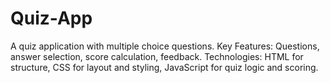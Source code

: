 # Quiz-App
A quiz application with multiple choice questions.
Key Features: Questions, answer selection, score calculation, feedback.
Technologies: HTML for structure, CSS for layout and styling, JavaScript for quiz logic and scoring.
